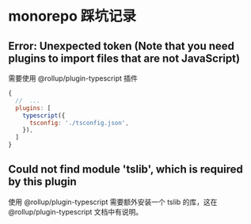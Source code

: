 # monorepo 踩坑记录

## Error: Unexpected token (Note that you need plugins to import files that are not JavaScript)

需要使用 @rollup/plugin-typescript 插件

```js
{
  //  ...
  plugins: [
    typescript({
      tsconfig: './tsconfig.json',
    }),
  ]
}
```

## Could not find module 'tslib', which is required by this plugin

使用 @rollup/plugin-typescript 需要额外安装一个 tslib 的库，这在 @rollup/plugin-typescript 文档中有说明。

## 
